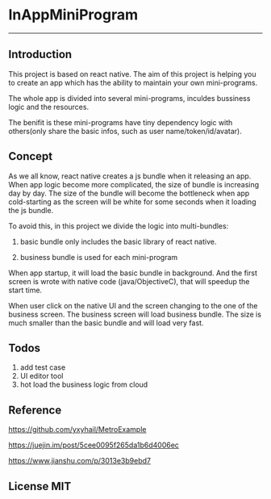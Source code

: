 # InAppMiniProgram

------------------------

## Introduction

This project is based on react native. The aim of this project is helping you to create an app which has the ability to maintain your own mini-programs.

The whole app is divided into several mini-programs, inculdes bussiness logic and the resources.

The benifit is these mini-programs have tiny dependency logic with others(only share the basic infos, such as user name/token/id/avatar). 


## Concept

As we all know, react native creates a js bundle when it releasing an app. When app logic become more complicated, the size of bundle is increasing day by day. The size of the bundle will become the bottleneck when app cold-starting as the screen will be white for some seconds when it loading the js bundle.

To avoid this, in this project we divide the logic into multi-bundles: 

 1. basic bundle only includes the basic library of react native. 

 2. business bundle is used for each mini-program

When app startup, it will load the basic bundle in background. And the first screen is wrote with native code (java/ObjectiveC), that will speedup the start time.

When user click on the native UI and the screen changing to the one of the business screen. The business screen will load business bundle. The size is much smaller than the basic bundle and will load very fast.


## Todos

1. add test case
2. UI editor tool
3. hot load the business logic from cloud

## Reference

https://github.com/yxyhail/MetroExample

https://juejin.im/post/5cee0095f265da1b6d4006ec

https://www.jianshu.com/p/3013e3b9ebd7


## License MIT